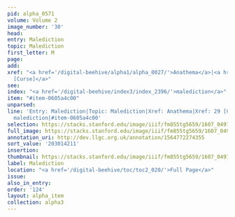 ```yaml
---
pid: alpha_0571
volume: Volume 2
image_number: '30'
head:
entry: Malediction
topic: Malediction
first_letter: M
page:
add:
xref: "<a href='/digital-beehive/alpha1/alpha_0027/'>Anathema</a>|<a href='/digital-beehive/num1/num_0029/'>29
  [Curse]</a>"
see:
index: "<a href='/digital-beehive/index3/index_2396/'>malediction</a>"
item: "#item-0605a4c00"
unparsed:
line: 'Entry: Malediction|Topic: Malediction|Xref: Anathema|Xref: 29 [Curse]|Index:
  malediction|#item-0605a4c00'
selection: https://stacks.stanford.edu/image/iiif/fm855tg5659/1607_0497/771,4211,2974,273/full/0/default.jpg
full_image: https://stacks.stanford.edu/image/iiif/fm855tg5659/1607_0497/full/full/0/default.jpg
annotation_uri: http://dev.llgc.org.uk/annotation/1564772274355
sort_value: '203014211'
insertion:
thumbnail: https://stacks.stanford.edu/image/iiif/fm855tg5659/1607_0497/771,4211,600,180/250,/0/default.jpg
label: Malediction
location: "<a href='/digital-beehive/toc/toc2_020/'>Full Page</a>"
issue:
also_in_entry:
order: '124'
layout: alpha_item
collection: alpha3
---
```

